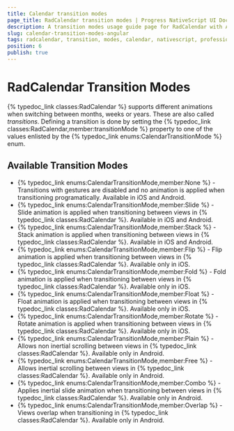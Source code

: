 ```yaml
---
title: Calendar transition modes
page_title: RadCalendar transition modes | Progress NativeScript UI Documentation
description: A transition modes usage guide page for RadCalendar with Angular
slug: calendar-transition-modes-angular
tags: radcalendar, transition, modes, calendar, nativescript, professional, ui
position: 6
publish: true
---
```


# RadCalendar Transition Modes
{% typedoc_link classes:RadCalendar %} supports different animations when switching between months, weeks or years. These are also called *transitions*. Defining a transition is done by setting the {% typedoc_link classes:RadCalendar,member:transitionMode %} property to one of the values enlisted by the {% typedoc_link enums:CalendarTransitionMode %} enum.

## Available Transition Modes
-  {% typedoc_link enums:CalendarTransitionMode,member:None %} - Transitions with gestures are disabled and no animation is applied when transitioning programatically. Available in iOS and Android.
- {% typedoc_link enums:CalendarTransitionMode,member:Slide %} - Slide animation is applied when transitioning between views in {% typedoc_link classes:RadCalendar %}. Available in iOS and Android.
- {% typedoc_link enums:CalendarTransitionMode,member:Stack %} -  Stack animation is applied when transitioning between views in {% typedoc_link classes:RadCalendar %}. Available in iOS and Android.
- {% typedoc_link enums:CalendarTransitionMode,member:Flip %} -  Flip animation is applied when transitioning between views in {% typedoc_link classes:RadCalendar %}. Available only in iOS.
- {% typedoc_link enums:CalendarTransitionMode,member:Fold %} -  Fold animation is applied when transitioning between views in {% typedoc_link classes:RadCalendar %}. Available only in iOS.
- {% typedoc_link enums:CalendarTransitionMode,member:Float %} -  Float animation is applied when transitioning between views in {% typedoc_link classes:RadCalendar %}. Available only in iOS.
- {% typedoc_link enums:CalendarTransitionMode,member:Rotate %} -  Rotate animation is applied when transitioning between views in {% typedoc_link classes:RadCalendar %}. Available only in iOS.
- {% typedoc_link enums:CalendarTransitionMode,member:Plain %} -  Allows non inertial scrolling between views in {% typedoc_link classes:RadCalendar %}. Available only in Android.
- {% typedoc_link enums:CalendarTransitionMode,member:Free %} -  Allows inertial scrolling between views in {% typedoc_link classes:RadCalendar %}. Available only in Android.
- {% typedoc_link enums:CalendarTransitionMode,member:Combo %} -  Applies inertial slide animation when transitioning between views in {% typedoc_link classes:RadCalendar %}. Available only in Android.
- {% typedoc_link enums:CalendarTransitionMode,member:Overlap %} -  Views overlap when transitioning in {% typedoc_link classes:RadCalendar %}. Available only in Android.

<snippet id='angular-calendar-transition-modes-html' />
